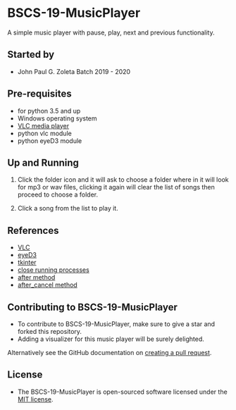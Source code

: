 # BSCS-19-MusicPlayer

A simple music player with pause, play, next and previous functionality.

## Started by
- John Paul G. Zoleta Batch 2019 - 2020

## Pre-requisites
- for python 3.5 and up
- Windows operating system
- [VLC media player](https://www.videolan.org/vlc/download-windows.html)
- python vlc module
- python eyeD3 module

## Up and Running
1. Click the folder icon and it will ask to choose a folder where in it will look for mp3 or wav files, clicking it again will clear the list of songs then proceed to choose a folder.

2. Click a song from the list to play it.

## References
- [VLC](https://linuxconfig.org/how-to-play-audio-with-vlc-in-python)
- [eyeD3](https://eyed3.readthedocs.io/en/latest/)
- [tkinter](https://www.tutorialspoint.com/python/python_gui_programming.htm)
- [close running processes](https://stackoverflow.com/questions/111155/how-do-i-handle-the-window-close-event-in-tkinter)
- [after method](https://www.geeksforgeeks.org/python-after-method-in-tkinter/)
- [after_cancel method](https://stackoverflow.com/questions/53756018/after-cancel-method-tkinter)

## Contributing to BSCS-19-MusicPlayer
- To contribute to BSCS-19-MusicPlayer, make sure to give a star and forked this repository.
- Adding a visualizer for this music player will be surely delighted.

Alternatively see the GitHub documentation on [creating a pull request](https://help.github.com/en/github/collaborating-with-issues-and-pull-requests/creating-a-pull-request).

## License
- The BSCS-19-MusicPlayer is open-sourced software licensed under the [MIT license](http://opensource.org/licenses/MIT).

